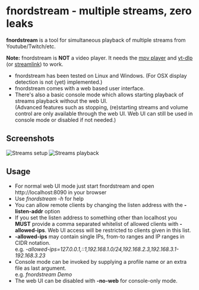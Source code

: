# fnordstream - multiple streams, zero leaks

**fnordstream** is a tool for simultaneous playback of multiple streams from Youtube/Twitch/etc.

**Note:** fnordstream is **NOT** a video player. It needs the [mpv player](https://mpv.io/) and [yt-dlp](https://github.com/yt-dlp/yt-dlp) (or [streamlink](https://streamlink.github.io/)) to work.

* fnordstream has been tested on Linux and Windows. (For OSX display detection is not (yet) implemented.)
* fnordstream comes with a web based user interface.
* There's also a basic console mode which allows starting playback of streams playback without the web UI.<br>(Advanced features such as stopping, (re)starting streams and volume control are only available through the web UI. Web UI can still be used in console mode or disabled if not needed.)

## Screenshots
![Streams setup](https://user-images.githubusercontent.com/198567/215343043-ff044190-a479-40fe-94d5-bd92153e75dc.png)
![Streams playback](https://user-images.githubusercontent.com/198567/215343045-5aa71bbc-ccca-4573-aafe-654017a7c7eb.jpg)

## Usage
* For normal web UI mode just start fnordstream and open http://localhost:8090 in your browser
* Use *fnordstream -h* for help
* You can allow remote clients by changing the listen address with the **-listen-addr** option
* If you set the listen address to something other than localhost you **MUST** provide a comma separated whitelist of allowed clients with **-allowed-ips**. Web UI access will be restricted to clients given in this list.
* **-allowed-ips** may contain single IPs, from-to ranges and IP ranges in CIDR notation.<br>
e.g. *-allowed-ips=127.0.0.1,::1,192.168.1.0/24,192.168.2.3,192.168.3.1-192.168.3.23*
* Console mode can be invoked by supplying a profile name or an extra file as last argument.<br>
e.g. *fnordstream Demo*
* The web UI can be disabled with **-no-web** for console-only mode.
